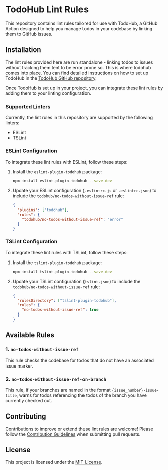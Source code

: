 # TodoHub Lint Rules

This repository contains lint rules tailored for use with TodoHub, a GitHub Action designed to help you manage todos in your codebase by linking them to GitHub issues.

## Installation

The lint rules provided here are run standalone - linking todos to issues without tracking them tent to be error prone so. This is where todohub comes into place. You can find detailed instructions on how to set up TodoHub in the [TodoHub GitHub repository](https://github.com/todos-in/todohub).

Once TodoHub is set up in your project, you can integrate these lint rules by adding them to your linting configuration.

### Supported Linters

Currently, the lint rules in this repository are supported by the following linters:

- ESLint
- TSLint

### ESLint Configuration

To integrate these lint rules with ESLint, follow these steps:

1. Install the `eslint-plugin-todohub` package:

   ```bash
   npm install eslint-plugin-todohub --save-dev
   ```

2. Update your ESLint configuration (`.eslintrc.js` or `.eslintrc.json`) to include the `todohub/no-todos-without-issue-ref` rule:

   ```json
   {
     "plugins": ["todohub"],
     "rules": {
       "todohub/no-todos-without-issue-ref": "error"
     }
   }
   ```

### TSLint Configuration

To integrate these lint rules with TSLint, follow these steps:

1. Install the `tslint-plugin-todohub` package:

   ```bash
   npm install tslint-plugin-todohub --save-dev
   ```

2. Update your TSLint configuration (`tslint.json`) to include the `todohub/no-todos-without-issue-ref` rule:

   ```json
   {
     "rulesDirectory": ["tslint-plugin-todohub"],
     "rules": {
       "no-todos-without-issue-ref": true
     }
   }
   ```

## Available Rules

### 1. `no-todos-without-issue-ref`

This rule checks the codebase for todos that do not have an associated issue marker.

### 2. `no-todos-without-issue-ref-on-branch`

This rule, if your branches are named in the format `{issue_number}-issue-title`, warns for todos referencing the todos of the branch you have currently checked out.

## Contributing

Contributions to improve or extend these lint rules are welcome! Please follow the [Contribution Guidelines](CONTRIBUTING.md) when submitting pull requests.

## License

This project is licensed under the [MIT License](LICENSE).
